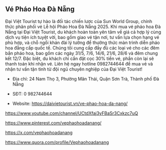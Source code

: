 ## Vé Pháo Hoa Đà Nẵng

Đại Việt Tourist tự hào là đối tác chiến lược của Sun World Group, chính thức phân phối vé Lễ hội Pháo Hoa Đà Nẵng 2025. Khi mua vé pháo hoa Đà Nẵng tại Đại Việt Tourist, du khách hoàn toàn yên tâm về giá cả hợp lý cùng dịch vụ tiện ích tuyệt vời, bao gồm giao vé tận nơi, tư vấn lựa chọn hạng vé phù hợp, và chỗ ngồi khán đài lý tưởng để thưởng thức màn trình diễn pháo hoa đẳng cấp quốc tế. Chúng tôi cung cấp đầy đủ các loại vé cho các đêm bắn pháo hoa, bao gồm các ngày 31/5, 7/6, 14/6, 21/6, 28/6 và đêm chung kết 12/7. Đặc biệt, du khách chỉ cần đặt cọc 30% tiền vé, phần còn lại sẽ thanh toán khi nhận vé. Liên hệ ngay hotline 0982744644 để mua vé và nhận tư vấn tận tình từ đội ngũ chuyên nghiệp của Đại Việt Tourist!

- Địa chỉ: 24 Nam Thọ 3, Phường Mân Thái, Quận Sơn Trà, Thành phố Đà Nẵng

- SĐT: 0 982744644

- Website: https://daivietourist.vn/ve-phao-hoa-da-nang/

https://www.youtube.com/channel/UCtdXfaj3yFBaSr3Cxkzc7uQ

https://www.pinterest.com/vephaohoadanang/

https://x.com/vephaohoadanang

https://www.quora.com/profile/Vephaohoadanang
